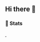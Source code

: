 ## Hi there 👋

<!--
**ydj-baitang/ydj-baitang** is a ✨ _special_ ✨ repository because its `README.md` (this file) appears on your GitHub profile.

Here are some ideas to get you started:

- 🔭 I’m currently working on ...
- 🌱 I’m currently learning ...
- 👯 I’m looking to collaborate on ...
- 🤔 I’m looking for help with ...
- 💬 Ask me about ...
- 📫 How to reach me: ...
- 😄 Pronouns: ...
- ⚡ Fun fact: ...
-->
### 🚦 Stats

<a href="https://github.com/ydj-baitang/emailwebsite">
  <img src="https://github-readme-stats.vercel.app/api?username=ydj-baitang&show_icons=true&hide=commits"  alt=""/>
</a>
<a href="https://github.com/ydj-baitang/emailwebsite">
  <img src="https://github-readme-stats.vercel.app/api/top-langs/?username=ydj-baitang&layout=compact"  alt=""/>
</a>

<p align="center"> 
  <img src="https://profile-counter.glitch.me/ydj-baitang/count.svg"  alt=""/>
</p>
